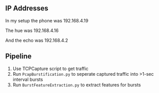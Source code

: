 ## IP Addresses

In my setup the phone was 192.168.4.19

The hue was 192.168.4.16

And the echo was 192.168.4.2

## Pipeline

1. Use TCPCapture script to get traffic
2. Run `PcapBurstification.py` to seperate captured traffic into >1-sec interval bursts
3. Run `BurstFeatureExtraction.py` to extract features for bursts